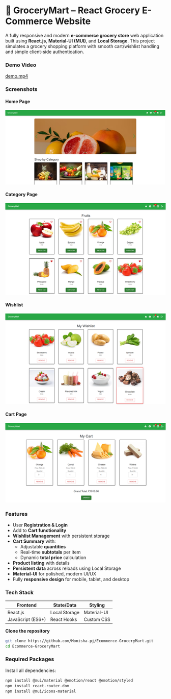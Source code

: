 
# 🛒 GroceryMart – React Grocery E-Commerce Website

A fully responsive and modern **e-commerce grocery store** web application built using **React.js**, **Material-UI (MUI)**, and **Local Storage**. This project simulates a grocery shopping platform with smooth cart/wishlist handling and simple client-side authentication.

### Demo Video

 [demo.mp4](output/demo_grocery.mp4)

###  Screenshots

####  Home Page
![Home Page](output/homepage.png)

####  Category Page
![Home Page](output/categorypage.png)

####  Wishlist
![Wishlist Page](output/wishlistpage.png)

#### Cart Page
![Cart Page](output/cartpage.png)

###  Features

-  User **Registration & Login**
-  Add to **Cart functionality**
-  **Wishlist Management** with persistent storage
-  **Cart Summary** with:
    - Adjustable **quantities**
    - Real-time **subtotals** per item
    - Dynamic **total price** calculation
-  **Product listing** with  details
-  **Persistent data** across reloads using Local Storage
-  **Material-UI** for polished, modern UI/UX
-  Fully **responsive design** for mobile, tablet, and desktop

### Tech Stack

| Frontend        | State/Data        | Styling        |
|----------------|-------------------|----------------|
| React.js       | Local Storage      | Material-UI    |
| JavaScript (ES6+) | React Hooks     | Custom CSS     |

**Clone the repository**

```bash
git clone https://github.com/Monisha-pj/Ecommerce-GroceryMart.git
cd Ecommerce-GroceryMart
```

### Required Packages

Install all dependencies:

```bash
npm install @mui/material @emotion/react @emotion/styled
npm install react-router-dom
npm install @mui/icons-material
```

